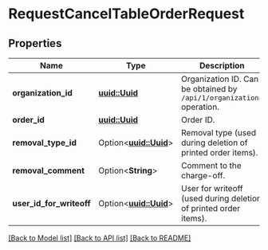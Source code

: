 # RequestCancelTableOrderRequest

## Properties

Name | Type | Description | Notes
------------ | ------------- | ------------- | -------------
**organization_id** | [**uuid::Uuid**](uuid::Uuid.md) | Organization ID.                Can be obtained by `/api/1/organizations` operation. | 
**order_id** | [**uuid::Uuid**](uuid::Uuid.md) | Order ID. | 
**removal_type_id** | Option<[**uuid::Uuid**](uuid::Uuid.md)> | Removal type (used during deletion of printed order items). | [optional]
**removal_comment** | Option<**String**> | Comment to the charge-off. | [optional]
**user_id_for_writeoff** | Option<[**uuid::Uuid**](uuid::Uuid.md)> | User for writeoff (used during deletion of printed order items). | [optional]

[[Back to Model list]](../README.md#documentation-for-models) [[Back to API list]](../README.md#documentation-for-api-endpoints) [[Back to README]](../README.md)


